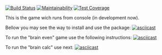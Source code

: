 [![Build Status](https://travis-ci.org/Kulakoff1988/python-project-lvl1.svg?branch=master)](https://travis-ci.org/Kulakoff1988/python-project-lvl1)
[![Maintainability](https://api.codeclimate.com/v1/badges/d6e35a4c804de6ef74c8/maintainability)](https://codeclimate.com/github/Kulakoff1988/python-project-lvl1/maintainability)
[![Test Coverage](https://api.codeclimate.com/v1/badges/d6e35a4c804de6ef74c8/test_coverage)](https://codeclimate.com/github/Kulakoff1988/python-project-lvl1/test_coverage)

This is the game wich runs from console (in development now).

Bellow you may see the way to install and use the package:
[![asciicast](https://asciinema.org/a/254866.svg)](https://asciinema.org/a/254866)

To run the "brain even" game use the following instructions:
[![asciicast](https://asciinema.org/a/254867.svg)](https://asciinema.org/a/254867)

To run the "brain calc" use next:
[![asciicast](https://asciinema.org/a/255342.svg)](https://asciinema.org/a/255342)
